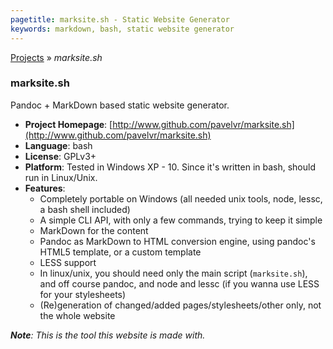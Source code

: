 ```yaml
---
pagetitle: marksite.sh - Static Website Generator
keywords: markdown, bash, static website generator
---
```


[Projects](index.md) &raquo; _marksite.sh_

### marksite.sh

Pandoc + MarkDown based static website generator.

- **Project Homepage**: [http://www.github.com/pavelvr/marksite.sh](http://www.github.com/pavelvr/marksite.sh)
- **Language**: bash
- **License**: GPLv3+
- **Platform**: Tested in Windows XP - 10. Since it's written in bash, should run in Linux/Unix.
- **Features**:
	- Completely portable on Windows (all needed unix tools, node, lessc, a bash shell included)
	- A simple CLI API, with only a few commands, trying to keep it simple
	- MarkDown for the content
	- Pandoc as MarkDown to HTML conversion engine, using pandoc's HTML5 template, or a custom template
	- LESS support
	- In linux/unix, you should need only the main script (`marksite.sh`), and off course pandoc, and node and lessc (if you wanna use LESS for your stylesheets)
	- (Re)generation of changed/added pages/stylesheets/other only, not the whole website

_**Note**: This is the tool this website is made with._
